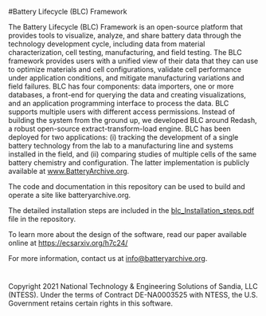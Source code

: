 #Battery Lifecycle (BLC) Framework

The Battery Lifecycle (BLC) Framework is an open-source platform that provides tools to visualize, analyze, and share battery data through the technology development cycle, including data from material characterization, cell testing, manufacturing, and field testing. The BLC framework provides users with a unified view of their data that they can use to optimize materials and cell configurations, validate cell performance under application conditions, and mitigate manufacturing variations and field failures. BLC has four components: data importers, one or more databases, a front-end for querying the data and creating visualizations, and an application programming interface to process the data. BLC supports multiple users with different access permissions. Instead of building the system from the ground up, we developed BLC around Redash, a robust open-source extract-transform-load engine. BLC has been deployed for two applications: (i) tracking the development of a single battery technology from the lab to a manufacturing line and systems installed in the field, and (ii) comparing studies of multiple cells of the same battery chemistry and configuration. The latter implementation is publicly available at www.BatteryArchive.org. 

The code and documentation in this repository can be used to build and operate a site like batteryarchive.org.

The detailed installation steps are included in the [blc_Installation_steps.pdf](blc_Installation_steps.pdf) file in the repository.

To learn more about the design of the software, read our paper available online at https://ecsarxiv.org/h7c24/

For more information, contact us at info@batteryarchive.org.

#
Copyright 2021 National Technology & Engineering Solutions of Sandia, LLC (NTESS). Under the terms of Contract DE-NA0003525 with NTESS, the U.S. Government retains certain rights in this software.

